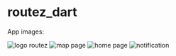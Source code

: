 # routez_dart

App images: 

![logo routez](https://github.com/raj-26/Bus-Tracking-App/assets/125812882/c280b6da-596d-4f79-95ac-e22e7946836b)
![map page](https://github.com/raj-26/Bus-Tracking-App/assets/125812882/02368016-0061-4991-9156-a61480b7f778)
![home page](https://github.com/raj-26/Bus-Tracking-App/assets/125812882/a14e895a-b4bd-465d-a067-207e53c748e8)
![notification](https://github.com/raj-26/Bus-Tracking-App/assets/125812882/1c62f506-cde5-48c5-a4f4-f804bf596614)



